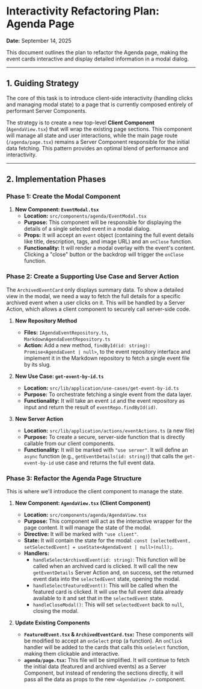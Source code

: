 # Interactivity Refactoring Plan: Agenda Page

**Date:** September 14, 2025

This document outlines the plan to refactor the Agenda page, making the event cards interactive and display detailed information in a modal dialog.

---

## 1. Guiding Strategy

The core of this task is to introduce client-side interactivity (handling clicks and managing modal state) to a page that is currently composed entirely of performant Server Components. 

The strategy is to create a new top-level **Client Component** (`AgendaView.tsx`) that will wrap the existing page sections. This component will manage all state and user interactions, while the main page route (`/agenda/page.tsx`) remains a Server Component responsible for the initial data fetching. This pattern provides an optimal blend of performance and interactivity.

---

## 2. Implementation Phases

### **Phase 1: Create the Modal Component**

1.  **New Component: `EventModal.tsx`**
    *   **Location:** `src/components/agenda/EventModal.tsx`
    *   **Purpose:** This component will be responsible for displaying the details of a single selected event in a modal dialog.
    *   **Props:** It will accept an `event` object (containing the full event details like title, description, tags, and image URL) and an `onClose` function.
    *   **Functionality:** It will render a modal overlay with the event's content. Clicking a "close" button or the backdrop will trigger the `onClose` function.

### **Phase 2: Create a Supporting Use Case and Server Action**

The `ArchivedEventCard` only displays summary data. To show a detailed view in the modal, we need a way to fetch the full details for a specific archived event when a user clicks on it. This will be handled by a Server Action, which allows a client component to securely call server-side code.

1.  **New Repository Method**
    *   **Files:** `IAgendaEventRepository.ts`, `MarkdownAgendaEventRepository.ts`
    *   **Action:** Add a new method, `findById(id: string): Promise<AgendaEvent | null>`, to the event repository interface and implement it in the Markdown repository to fetch a single event file by its slug.

2.  **New Use Case: `get-event-by-id.ts`**
    *   **Location:** `src/lib/application/use-cases/get-event-by-id.ts`
    *   **Purpose:** To orchestrate fetching a single event from the data layer.
    *   **Functionality:** It will take an event `id` and the event repository as input and return the result of `eventRepo.findById(id)`.

3.  **New Server Action**
    *   **Location:** `src/lib/application/actions/eventActions.ts` (a new file)
    *   **Purpose:** To create a secure, server-side function that is directly callable from our client components.
    *   **Functionality:** It will be marked with `"use server"`. It will define an `async` function (e.g., `getEventDetails(id: string)`) that calls the `get-event-by-id` use case and returns the full event data.

### **Phase 3: Refactor the Agenda Page Structure**

This is where we'll introduce the client component to manage the state.

1.  **New Component: `AgendaView.tsx` (Client Component)**
    *   **Location:** `src/components/agenda/AgendaView.tsx`
    *   **Purpose:** This component will act as the interactive wrapper for the page content. It will manage the state of the modal.
    *   **Directive:** It will be marked with `"use client"`.
    *   **State:** It will contain the state for the modal: `const [selectedEvent, setSelectedEvent] = useState<AgendaEvent | null>(null);`.
    *   **Handlers:**
        *   `handleSelectArchivedEvent(id: string)`: This function will be called when an archived card is clicked. It will call the new `getEventDetails` Server Action and, on success, set the returned event data into the `selectedEvent` state, opening the modal.
        *   `handleSelectFeaturedEvent()`: This will be called when the featured card is clicked. It will use the full event data already available to it and set that in the `selectedEvent` state.
        *   `handleCloseModal()`: This will set `selectedEvent` back to `null`, closing the modal.

2.  **Update Existing Components**
    *   **`FeaturedEvent.tsx` & `ArchivedEventCard.tsx`:** These components will be modified to accept an `onSelect` prop (a function). An `onClick` handler will be added to the cards that calls this `onSelect` function, making them clickable and interactive.
    *   **`agenda/page.tsx`:** This file will be simplified. It will continue to fetch the initial data (featured and archived events) as a Server Component, but instead of rendering the sections directly, it will pass all the data as props to the new `<AgendaView />` component.
